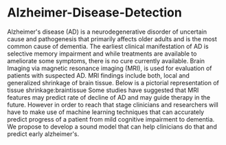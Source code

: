# Alzheimer-Disease-Detection
Alzheimer's disease (AD) is a neurodegenerative disorder of uncertain cause and pathogenesis that primarily affects older adults and is the most common cause of dementia. The earliest clinical manifestation of AD is selective memory impairment and while treatments are available to ameliorate some symptoms, there is no cure currently available. Brain Imaging via magnetic resonance imaging (MRI), is used for evaluation of patients with suspected AD. MRI findings include both, local and generalized shrinkage of brain tissue. Below is a pictorial representation of tissue shrinkage:braintissue Some studies have suggested that MRI features may predict rate of decline of AD and may guide therapy in the future. However in order to reach that stage clinicians and researchers will have to make use of machine learning techniques that can accurately predict progress of a patient from mild cognitive impairment to dementia. We propose to develop a sound model that can help clinicians do that and predict early alzheimer's.
